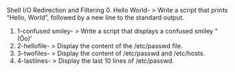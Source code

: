Shell I/O Redirection and Filtering
0. Hello World- > Write a script that prints “Hello, World”, followed by a new line to the standard output.
1. 1-confused smiley- > Write a script that displays a confused smiley "(Ôo)'
2. 2-hellofile- > Display the content of the /etc/passwd file.
3. 3-twofiles- > Display the content of /etc/passwd and /etc/hosts.
4. 4-lastlines- > Display the last 10 lines of /etc/passwd.
